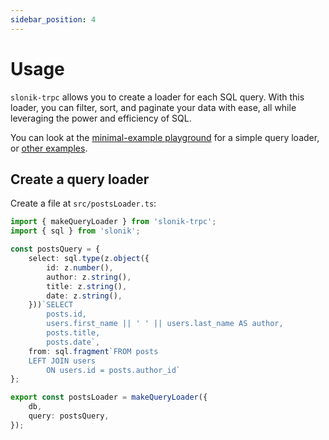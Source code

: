 ```yaml
---
sidebar_position: 4
---
```


# Usage

`slonik-trpc` allows you to create a loader for each SQL query. With this loader, you can filter, sort, and paginate your data with ease, all while leveraging the power and efficiency of SQL. 

You can look at the [minimal-example playground](https://stackblitz.com/github/ardsh/slonik-trpc/tree/main/examples/minimal-trpc) for a simple query loader, or [other examples](https://stackblitz.com/github/ardsh/slonik-trpc/tree/main/examples/datagrid-example).

## Create a query loader

Create a file at `src/postsLoader.ts`:

```ts title="postsLoader.ts"
import { makeQueryLoader } from 'slonik-trpc';
import { sql } from 'slonik';

const postsQuery = {
    select: sql.type(z.object({
        id: z.number(),
        author: z.string(),
        title: z.string(),
        date: z.string(),
    }))`SELECT
        posts.id,
        users.first_name || ' ' || users.last_name AS author,
        posts.title,
        posts.date`,
    from: sql.fragment`FROM posts
    LEFT JOIN users
        ON users.id = posts.author_id`
};

export const postsLoader = makeQueryLoader({
    db,
    query: postsQuery,
});
```
